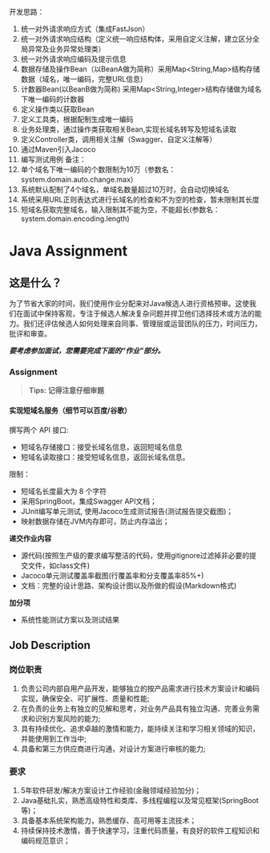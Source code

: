 开发思路：
1. 统一对外请求响应方式（集成FastJson）
2. 统一对外请求响应结构（定义统一响应结构体，采用自定义注解，建立区分全局异常及业务异常处理类）
3. 统一对外请求响应编码及提示信息
4. 数据存储及操作Bean（以BeanA做为简称）采用Map<String,Map>结构存储数据（域名，唯一编码，完整URL信息）
5. 计数器Bean(以BeanB做为简称)   采用Map<String,Integer>结构存储做为域名下唯一编码的计数器
6. 定义操作类以获取Bean
7. 定义工具类，根据配制生成唯一编码
8. 业务处理类，通过操作类获取相关Bean,实现长域名转写及短域名读取
9. 定义Controller类，调用相关注解（Swagger、自定义注解等）
10. 通过Maven引入Jacoco
11. 编写测试用例
备注：
1. 单个域名下唯一编码的个数限制为10万（参数名：system.domain.auto.change.max）
2. 系统默认配制了4个域名，单域名数量超过10万时，会自动切换域名
3. 系统采用URL正则表达式进行长域名的检查和不为空的检查，暂未限制其长度
4. 短域名获取完整域名，输入限制其不能为空，不能超长(参数名：system.domain.encoding.length)


# Java Assignment

## 这是什么？

为了节省大家的时间，我们使用作业分配来对Java候选人进行资格预审。这使我们在面试中保持客观，专注于候选人解决​​复杂问题并捍卫他们选择技术或方法的能力。我们还评估候选人如何处理来自同事、管理层或运营团队的压力，时间压力，批评和审查。

***要考虑参加面试，您需要完成下面的“作业”部分。***

### Assignment

> **Tips: 记得注意仔细审题**

#### 实现短域名服务（细节可以百度/谷歌）

撰写两个 API 接口:
- 短域名存储接口：接受长域名信息，返回短域名信息
- 短域名读取接口：接受短域名信息，返回长域名信息。

限制：
- 短域名长度最大为 8 个字符
- 采用SpringBoot，集成Swagger API文档；
- JUnit编写单元测试, 使用Jacoco生成测试报告(测试报告提交截图)；
- 映射数据存储在JVM内存即可，防止内存溢出；

**递交作业内容** 
- 源代码(按照生产级的要求编写整洁的代码，使用gitignore过滤掉非必要的提交文件，如class文件)
- Jacoco单元测试覆盖率截图(行覆盖率和分支覆盖率85%+)
- 文档：完整的设计思路、架构设计图以及所做的假设(Markdown格式)

**加分项** 
- 系统性能测试方案以及测试结果



## Job Description

### 岗位职责

1. 负责公司内部自用产品开发，能够独立的按产品需求进行技术方案设计和编码实现，确保安全、可扩展性、质量和性能;
2. 在负责的业务上有独立的见解和思考，对业务产品具有独立沟通、完善业务需求和识别方案风险的能力;
3. 具有持续优化、追求卓越的激情和能力，能持续关注和学习相关领域的知识，并能使用到工作当中;
4. 具备和第三方供应商进行沟通，对设计方案进行审核的能力;

### 要求

1. 5年软件研发/解决方案设计工作经验(金融领域经验加分)；
2. Java基础扎实，熟悉高级特性和类库、多线程编程以及常见框架(SpringBoot等)；
3. 具备基本系统架构能力，熟悉缓存、高可用等主流技术；
5. 持续保持技术激情，善于快速学习，注重代码质量，有良好的软件工程知识和编码规范意识；



